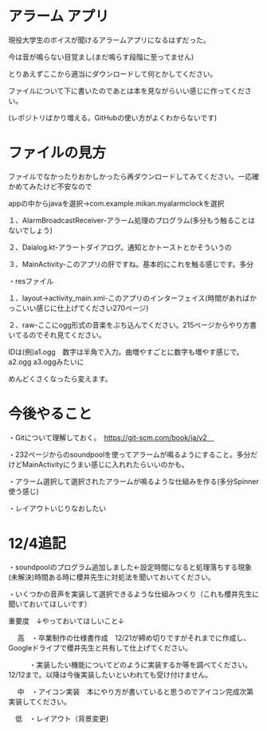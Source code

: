 # アラーム アプリ
現役大学生のボイスが聞けるアラームアプリになるはずだった。

今は音が鳴らない目覚まし(まだ鳴らす段階に至ってません)

とりあえずここから適当にダウンロードして何とかしてください。

ファイルについて下に書いたのであとは本を見ながらいい感じに作ってください。

(レポジトリばかり増える。GitHubの使い方がよくわからないです)

# ファイルの見方

ファイルでなかったりおかしかったら再ダウンロードしてみてください。一応確かめてみたけど不安なので

appの中からjavaを選択→com.example.mikan.myalarmclockを選択

１、AlarmBroadcastReceiver-アラーム処理のプログラム(多分もう触ることはないでしょう)

２、Daialog.kt-アラートダイアログ。通知とかトーストとかそういうの

３、MainActivity-このアプリの肝ですね。基本的にこれを触る感じです。多分

・resファイル

１、layout→activity_main.xml-このアプリのインターフェイス(時間があればかっこいい感じに仕上げてください270ページ)

２、raw-ここにogg形式の音楽をぶち込んでください。215ページからやり方書いてるのでそれ見てください。

IDは(例)a1.ogg　数字は半角で入力。曲増やすごとに数字も増やす感じで。a2.ogg a3.oggみたいに

めんどくさくなったら変えます。
 
 # 今後やること
 ・Gitについて理解しておく。　https://git-scm.com/book/ja/v2　
 
 ・232ページからのsoundpoolを使ってアラームが鳴るようにすること。多分だけどMainActivityにうまい感じに入れれたらいいのかも。
 
 ・アラーム選択して選択されたアラームが鳴るような仕組みを作る(多分Spinner使う感じ)
 
 ・レイアウトいじりなおしたい
 
 # 12/4追記
 
 ・soundpoolのプログラム追加しました←設定時間になると処理落ちする現象(未解決)時間ある時に櫻井先生に対処法を聞いておいてください。
 
 ・いくつかの音声を実装して選択できるような仕組みつくり（これも櫻井先生に聞いておいてほしいです）
 
 重要度　↓やっておいてほしいこと↓　
 
　 高　・卒業制作の仕様書作成　12/21が締め切りですがそれまでに作成し、Googleドライブで櫻井先生と共有して仕上げてください。

　　　・実装したい機能についてどのように実装するか等を調べてください。12/12まで。以降は今後実装したいといわれても受け付けません。

　 中　・アイコン実装　本にやり方が書いていると思うのでアイコン完成次第実装してください。
 
 　低　・レイアウト（背景変更)　
 
 
 
 
